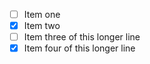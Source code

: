 - [ ] Item one
- [x] Item two
- [ ] Item three of this longer line 
- [x] Item four of this longer line 
